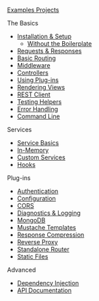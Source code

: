 [Examples Projects](https://github.com/angel-example)

The Basics
* [Installation & Setup](https://github.com/angel-dart/angel/wiki/Installation-&-Setup)
  * [Without the Boilerplate](https://github.com/angel-dart/angel/wiki/Without-the-Boilerplate)
* [Requests & Responses](https://github.com/angel-dart/angel/wiki/Requests-&-Responses)
* [Basic Routing](https://github.com/angel-dart/angel/wiki/Basic-Routing)
* [Middleware](https://github.com/angel-dart/angel/wiki/Middleware)
* [Controllers](https://github.com/angel-dart/angel/wiki/Controllers)
* [Using Plug-ins](https://github.com/angel-dart/angel/wiki/Using-Plug-ins)
* [Rendering Views](https://github.com/angel-dart/angel/wiki/Rendering-Views)
* [REST Client](https://github.com/angel-dart/client)
* [Testing Helpers](https://github.com/angel-dart/test)
* [Error Handling](https://github.com/angel-dart/angel/wiki/Error-Handling)
* [Command Line](https://github.com/angel-dart/cli)

Services
* [Service Basics](https://github.com/angel-dart/angel/wiki/Service-Basics)
* [In-Memory](https://github.com/angel-dart/angel/wiki/In-Memory)
* [Custom Services](https://github.com/angel-dart/angel/wiki/Custom-Services)
* [Hooks](https://github.com/angel-dart/angel/wiki/Hooks)

Plug-ins
* [Authentication](https://github.com/angel-dart/auth)
* [Configuration](https://github.com/angel-dart/configuration)
* [CORS](https://github.com/angel-dart/cors)
* [Diagnostics & Logging](https://github.com/angel-dart/diagnostics)
* [MongoDB](https://github.com/angel-dart/mongo)
* [Mustache Templates](https://github.com/angel-dart/mustache)
* [Response Compression](https://github.com/angel-dart/compress)
* [Reverse Proxy](https://github.com/angel-dart/proxy)
* [Standalone Router](https://github.com/angel-dart/route)
* [Static Files](https://github.com/angel-dart/static)

Advanced
* [Dependency Injection](https://github.com/angel-dart/angel/wiki/Dependency-Injection)
* [API Documentation](http://www.dartdocs.org/documentation/angel_framework/latest)